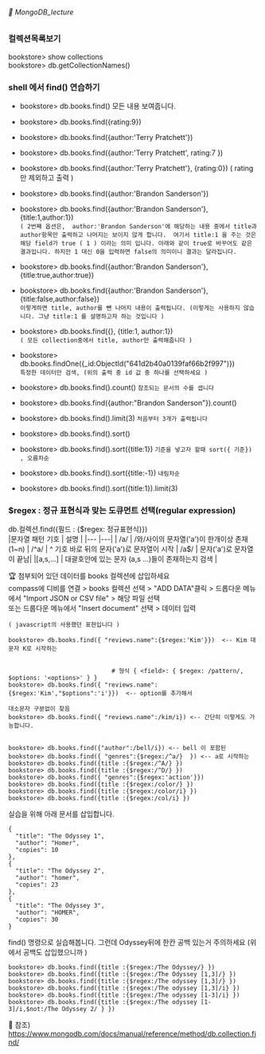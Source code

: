 ###### :cactus:  MongoDB_lecture

### 컬렉션목록보기
bookstore> show collections   
bookstore> db.getCollectionNames()  

### shell 에서 find() 연습하기
- bookstore> db.books.find()  모든 내용 보여줍니다. 
- bookstore> db.books.find({rating:9})
- bookstore> db.books.find({author:'Terry Pratchett'})
- bookstore> db.books.find({author:'Terry Pratchett', rating:7 })
- bookstore> db.books.find({author:'Terry Pratchett'}, {rating:0}) ( rating 만 제외하고 출력 )
- bookstore> db.books.find({author:'Brandon Sanderson'})
- bookstore> db.books.find({author:'Brandon Sanderson'}, {title:1,author:1})   
``` ( 2번째 옵션은,  author:'Brandon Sanderson'에 해당하는 내용 중에서 title과 author항목만 출력하고 나머지는 보이지 않게 합니다.  여기서 title:1 을 주는 것은 해당 field가 true ( 1 ) 이라는 의미 입니다. 아래와 같이 true로 바꾸어도 같은 결과입니다. 하지만 1 대신 0을 입력하면 false의 의미이니 결과는 달라집니다.   ```
- bookstore> db.books.find({author:'Brandon Sanderson'}, {title:true,author:true})
- bookstore> db.books.find({author:'Brandon Sanderson'}, {title:false,author:false})     
``` 이렇게하면 title, author를 뺀 나머지 내용이 출력됩니다. (이렇게는 사용하지 않습니다. 그냥 title:1 를 설명하고자 하는 것입니다 ) ```


- bookstore> db.books.find({}, {title:1, author:1})   
```( 모든 collection중에서 title, author만 출력해줍니다 )   ```
- bookstore> db.books.findOne({_id:ObjectId("641d2b40a0139faf66b2f997")})    
  ``` 특정한 데이터만 검색, (위의 출력 중 id 값 중 하나를 선택하세요 ) ```
- bookstore> db.books.find().count()
``` 참조되는 문서의 수를 셉니다 ```
- bookstore> db.books.find({author:"Brandon Sanderson"}).count()
- bookstore> db.books.find().limit(3) 
``` 처음부터 3개가 출력됩니다 ```
- bookstore> db.books.find().sort()
- bookstore> db.books.find().sort({title:1})  ``` 기준을 넣고자 할때 sort({ 기준}) , 오름차순 ```
- bookstore> db.books.find().sort({title:-1}) ``` 내림차순 ``` 
- bookstore> db.books.find().sort({title:1}).limit(3)   



### $regex : 정규 표현식과 맞는 도큐먼트 선택(regular expression)

db.컬렉션.find({필드 : {$regex: 정규표현식}})   
|문자열 패턴 기호 | 설명 |
|--- |---|
| /a/ | /와/사이의 문자열('a')이 한개이상 존재 (1~n)
| /^a/ | ^ 기호 바로 뒤의 문자('a')로 문자열이 시작
| /a$/ | 문자('a')로 문자열이 끝남|
|[a,s,...] | 대괄호안에 있는 문자 (a,s ...)들이 존재하는지 검색 | 


:trophy: 첨부되어 있던 데이터를 books 컬렉션에 삽입하세요  
compass에 디비를 연결 > books 컬렉션 선택 > "ADD DATA"클릭 > 드롭다운 메뉴에서 "Import JSON or CSV file" > 해당 파일 선택   
또는  드룹다운 메뉴에서 "Insert document" 선택 > 데이터 입력


```  
( javascript의 사용했던 표현입니다 )

bookstore> db.books.find({ "reviews.name":{$regex:'Kim'}})  <-- Kim 대문자 K로 시작하는


                             # 형식 { <field>: { $regex: /pattern/, $options: '<options>' } }
bookstore> db.books.find({ "reviews.name":{$regex:'Kim',"$options":'i'}})  <-- option를 추가해서 
                                                                             대소문자 구분없이 찾음
bookstore> db.books.find({ "reviews.name":/kim/i}) <-- 간단히 이렇게도 가능합니다.


bookstore> db.books.find({"author":/bell/i}) <-- bell 이 포함된
bookstore> db.books.find({ "genres":{$regex:/^a/}  }) <-- a로 시작하는 
bookstore> db.books.find({title :{$regex:/^A/} }) 
bookstore> db.books.find({title :{$regex:/^D/} })
bookstore> db.books.find({ "genres":{$regex:'action'}})
bookstore> db.books.find({title :{$regex:/color/} })
bookstore> db.books.find({title :{$regex:/color/i} })
bookstore> db.books.find({title :{$regex:/col/i} })
```

실습을 위해 아래 문서를 삽입합니다. 
```
{
  "title": "The Odyssey 1",
  "author": "Homer",
  "copies": 10
},
{
  "title": "The Odyssey 2",
  "author": "homer",
  "copies": 23
},
{
  "title": "The Odyssey 3",
  "author": "HOMER",
  "copies": 30
}
```
find() 명령으로 실습해봅니다. 그런데 Odyssey뒤에 한칸 공백 있는거 주의하세요 (위에서 공백도 삽입했으니까 )   
```.  
bookstore> db.books.find({title :{$regex:/The Odyssey/} })
bookstore> db.books.find({title :{$regex:/The Odyssey [1,3]/} })
bookstore> db.books.find({title :{$regex:/The odyssey [1,3]/} })
bookstore> db.books.find({title :{$regex:/The odyssey [1,3]/i} })
bookstore> db.books.find({title :{$regex:/The odyssey [1-3]/i} })
bookstore> db.books.find({title :{$regex:/The odyssey [1-3]/i,$not:/The Odyssey 2/ } })
```  

📝 참조)
https://www.mongodb.com/docs/manual/reference/method/db.collection.find/



